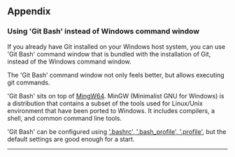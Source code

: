 ## Appendix

### Using 'Git Bash' instead of Windows command window

If you already have Git installed on your Windows host system, you can use 'Git Bash' command window
that is bundled with the installation of Git, instead of the Windows command window.

The 'Git Bash' command window not only feels better, but allows executing git commands.

'Git Bash' sits on top of [MingW64][2]. MinGW (Minimalist GNU for Windows) is a distribution that 
contains a subset of the tools used for Linux/Unix environment that have been ported to Windows. It 
includes compilers, a shell, and common command line tools.

'Git Bash' can be configured using ['.bashrc', '.bash_profile', '.profile'][3], but the default 
settings are good enough for a start.

---

[1]: https://git-scm.com/
[2]: http://www.mingw.org/
[3]: https://superuser.com/questions/405342/mingw-bash-profile
